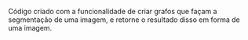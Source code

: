 Código criado com a funcionalidade de criar grafos que façam a segmentação de uma imagem, e retorne o resultado disso em forma de uma imagem.
